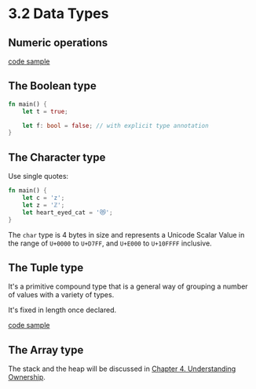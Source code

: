 # 3.2 Data Types

## Numeric operations

[code sample](./numeric_operations/src/main.rs)

## The Boolean type

```rust
fn main() {
    let t = true;

    let f: bool = false; // with explicit type annotation
}
```

## The Character type

Use single quotes:

```rust
fn main() {
    let c = 'z';
    let z = 'ℤ';
    let heart_eyed_cat = '😻';
}
```

The `char` type is 4 bytes in size and represents a Unicode Scalar Value in the range of `U+0000` to `U+D7FF`, and `U+E000` to `U+10FFFF` inclusive.

## The Tuple type

It's a primitive compound type that is a general way of grouping a number of values with a variety of types.

It's fixed in length once declared.

[code sample](./tuples/src/main.rs)

## The Array type

The stack and the heap will be discussed in [Chapter 4. Understanding Ownership](../../04-understanding-ownership/4-1-what-is-ownership/).
